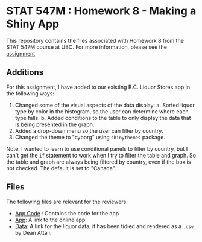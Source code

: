 # STAT 547M : Homework 8 - Making a Shiny App

This repository contains the files associated with Homework 8 from the STAT 547M course at UBC. 
For more information, please see the [assignment](http://stat545.com/Classroom/assignments/hw08/hw08.html)

## Additions

For this assignment, I have added to our existing B.C. Liquor Stores app in the following ways:
  1. Changed some of the visual aspects of the data display:
    a. Sorted liquor type by color in the histogram, so the user can determine where each type falls.
    b. Added conditions to the table to only display the data that is being presented in the graph.
  2. Added a drop-down menu so the user can filter by country.
  3. Changed the theme to "cyborg" using `shinythemes` package.
  
Note: I wanted to learn to use conditional panels to filter by country, but I can't get the `if` statement to work when I try to filter the table and graph. 
So the table and graph are always being filtered by country, even if the box is not checked. The default is set to "Canada".

## Files

The following files are relevant for the reviewers:

- [App Code](https://github.com/STAT545-UBC-students/hw08-j-schaub/blob/master/bcl/app.R) : Contains the code for the app
- [App](https://j-schaub.shinyapps.io/BC_Liquor_Price_App/): A link to the online app
- [Data](https://github.com/STAT545-UBC-students/hw08-j-schaub/blob/master/bcl/bcl-data.csv): A link for the liquor data, it has been tidied and rendered as a `.csv` by Dean Attali.

